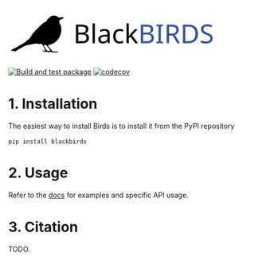 ![](docs/_static/banner.svg)

[![Build and test package](https://github.com/arnauqb/birds/actions/workflows/ci.yml/badge.svg)](https://github.com/arnauqb/birds/actions/workflows/ci.yml)
[![codecov](https://codecov.io/gh/arnauqb/birds/branch/main/graph/badge.svg?token=HvwGGjA7qr)](https://codecov.io/gh/arnauqb/birds)

# 1. Installation

The easiest way to install Birds is to install it from the PyPI repository

```
pip install blackbirds
```

# 2. Usage

Refer to the [docs](https://arnau.ai/blackbirds) for examples and specific API usage.

# 3. Citation

TODO.
